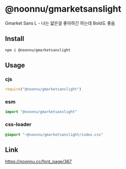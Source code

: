 # @noonnu/gmarketsanslight
Gmarket Sans L - 나는 얇은걸 좋아하긴 하는데 Bold도 좋음

## Install
```sh
npm i @noonnu/gmarketsanslight
```
## Usage
### cjs
```js
require("@noonnu/gmarketsanslight")
```
### esm
```js
import "@noonnu/gmarketsanslight"
```
### css-loader
```css
@import "~@noonnu/gmarketsanslight/index.css"
```

## Link
https://noonnu.cc/font_page/367